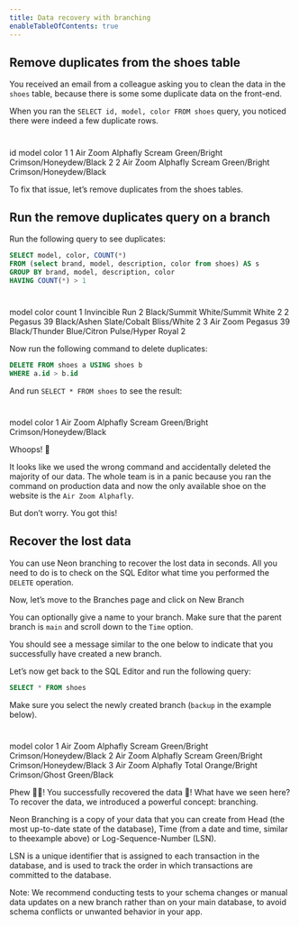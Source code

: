 ```yaml
---
title: Data recovery with branching
enableTableOfContents: true
---
```


## Remove duplicates from the shoes table

You received an email from a colleague asking you to clean the data in the `shoes` table, because there is some some duplicate data on the front-end. 

When you ran the `SELECT id, model, color FROM shoes` query, you noticed there were indeed a few duplicate rows.

#
id
model
color
1
1
Air Zoom Alphafly
Scream Green/Bright Crimson/Honeydew/Black
2
2
Air Zoom Alphafly
Scream Green/Bright Crimson/Honeydew/Black


To fix that issue, let’s remove duplicates from the shoes tables.

## Run the remove duplicates query on a branch

Run the following query to see duplicates:

```sql
SELECT model, color, COUNT(*) 
FROM (select brand, model, description, color from shoes) AS s
GROUP BY brand, model, description, color
HAVING COUNT(*) > 1
```

#
model
color
count
1
Invincible Run 2
Black/Summit White/Summit White
2
2
Pegasus 39
Black/Ashen Slate/Cobalt Bliss/White
2
3
Air Zoom Pegasus 39
Black/Thunder Blue/Citron Pulse/Hyper Royal
2


Now run the following command to delete duplicates:

```sql
DELETE FROM shoes a USING shoes b
WHERE a.id > b.id
```

And run `SELECT * FROM shoes` to see the result:

#
model
color
1
Air Zoom Alphafly
Scream Green/Bright Crimson/Honeydew/Black


Whoops! 😬 

It looks like we used the wrong command and accidentally deleted the majority of our data. The whole team is in a panic because you ran the command on production data and now the only available shoe on the website is the `Air Zoom Alphafly`.

But don’t worry. You got this! 

## Recover the lost data
You can use Neon branching to recover the lost data in seconds. All you need to do is to check on the SQL Editor what time you performed the `DELETE` operation.



Now, let’s move to the Branches page and click on New Branch


You can optionally give a name to your branch. Make sure that the parent branch is `main` and scroll down to the `Time` option.



You should see a message similar to the one below to indicate that you successfully have created a new branch.


Let’s now get back to the SQL Editor and run the following query:

```sql
SELECT * FROM shoes
```

Make sure you select the newly created branch (`backup` in the example below).



#
model
color
1
Air Zoom Alphafly
Scream Green/Bright Crimson/Honeydew/Black
2
Air Zoom Alphafly
Scream Green/Bright Crimson/Honeydew/Black
3
Air Zoom Alphafly
Total Orange/Bright Crimson/Ghost Green/Black


Phew 😮‍💨! You successfully recovered the data  🎉! 
What have we seen here?
To recover the data, we introduced a powerful concept: branching.

Neon Branching is a copy of your data that you can create from Head (the most up-to-date state of the database), Time (from a date and time, similar to theexample above) or Log-Sequence-Number (LSN). 

LSN is a unique identifier that is assigned to each transaction in the database, and is used to track the order in which transactions are committed to the database. 

Note: We recommend conducting tests to your schema changes or manual data updates on a new branch rather than on your main database, to avoid schema conflicts or unwanted behavior in your app.